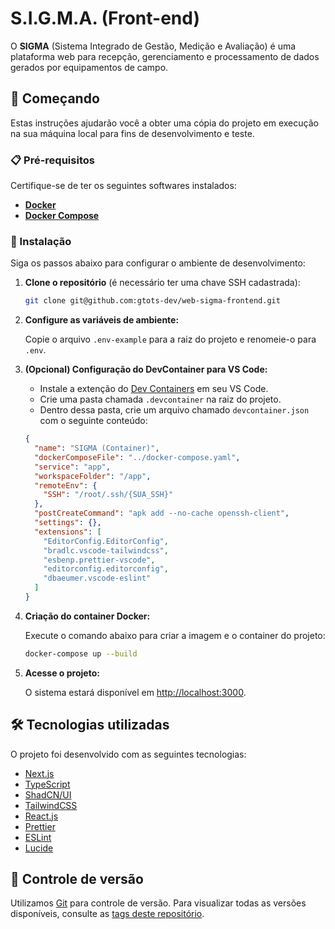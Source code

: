 # S.I.G.M.A. (Front-end)

O **SIGMA** (Sistema Integrado de Gestão, Medição e Avaliação) é uma plataforma web para recepção, gerenciamento e processamento de dados gerados por equipamentos de campo.

## 🚀 Começando

Estas instruções ajudarão você a obter uma cópia do projeto em execução na sua máquina local para fins de desenvolvimento e teste.

### 📋 Pré-requisitos

Certifique-se de ter os seguintes softwares instalados:

- **[Docker](https://www.docker.com/)**
- **[Docker Compose](https://docs.docker.com/compose/install/)**

### 🔧 Instalação

Siga os passos abaixo para configurar o ambiente de desenvolvimento:

1. **Clone o repositório** (é necessário ter uma chave SSH cadastrada):

   ```bash
   git clone git@github.com:gtots-dev/web-sigma-frontend.git
   ```

2. **Configure as variáveis de ambiente:**

   Copie o arquivo `.env-example` para a raiz do projeto e renomeie-o para `.env`.

3. **(Opcional) Configuração do DevContainer para VS Code:**

   - Instale a extenção do [Dev Containers](https://marketplace.visualstudio.com/items?itemName=ms-vscode-remote.remote-containers) em seu VS Code.
   - Crie uma pasta chamada `.devcontainer` na raiz do projeto.
   - Dentro dessa pasta, crie um arquivo chamado `devcontainer.json` com o seguinte conteúdo:

   ```json
   {
     "name": "SIGMA (Container)",
     "dockerComposeFile": "../docker-compose.yaml",
     "service": "app",
     "workspaceFolder": "/app",
     "remoteEnv": {
       "SSH": "/root/.ssh/{SUA_SSH}"
     },
     "postCreateCommand": "apk add --no-cache openssh-client",
     "settings": {},
     "extensions": [
       "EditorConfig.EditorConfig",
       "bradlc.vscode-tailwindcss",
       "esbenp.prettier-vscode",
       "editorconfig.editorconfig",
       "dbaeumer.vscode-eslint"
     ]
   }
   ```

4. **Criação do container Docker:**

   Execute o comando abaixo para criar a imagem e o container do projeto:

   ```bash
   docker-compose up --build
   ```

5. **Acesse o projeto:**

   O sistema estará disponível em [http://localhost:3000](http://localhost:3000).

## 🛠️ Tecnologias utilizadas

O projeto foi desenvolvido com as seguintes tecnologias:

- [Next.js](https://nextjs.org/)
- [TypeScript](https://www.typescriptlang.org/)
- [ShadCN/UI](https://ui.shadcn.com/)
- [TailwindCSS](https://tailwindcss.com/)
- [React.js](https://react.dev/)
- [Prettier](https://prettier.io/)
- [ESLint](https://eslint.org/)
- [Lucide](https://lucide.dev/)

## 📌 Controle de versão

Utilizamos [Git](https://git-scm.com/) para controle de versão. Para visualizar todas as versões disponíveis, consulte as [tags deste repositório](https://github.com/suas/tags/do/projeto).
